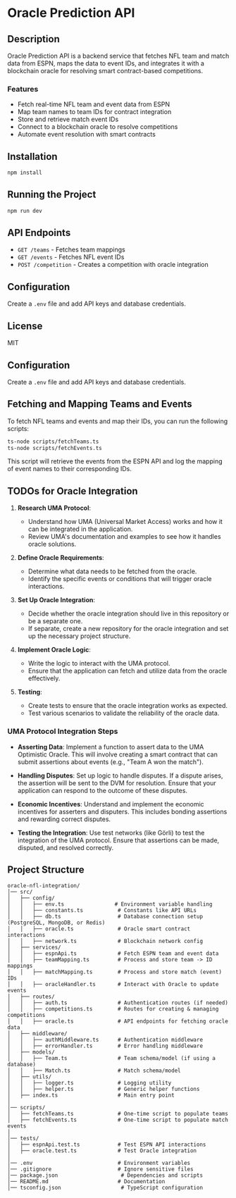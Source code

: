 # Oracle Prediction API

## Description
Oracle Prediction API is a backend service that fetches NFL team and match data from ESPN, maps the data to event IDs, and integrates it with a blockchain oracle for resolving smart contract-based competitions.

### Features
- Fetch real-time NFL team and event data from ESPN
- Map team names to team IDs for contract integration
- Store and retrieve match event IDs
- Connect to a blockchain oracle to resolve competitions
- Automate event resolution with smart contracts

## Installation
```sh
npm install
```

## Running the Project
```sh
npm run dev
```

## API Endpoints
- `GET /teams` - Fetches team mappings
- `GET /events` - Fetches NFL event IDs
- `POST /competition` - Creates a competition with oracle integration

## Configuration
Create a `.env` file and add API keys and database credentials.

## License
MIT

## Configuration
Create a `.env` file and add API keys and database credentials.


## Fetching and Mapping Teams and Events

To fetch NFL teams and events and map their IDs, you can run the following scripts:

```sh
ts-node scripts/fetchTeams.ts
ts-node scripts/fetchEvents.ts
```

This script will retrieve the events from the ESPN API and log the mapping of event names to their corresponding IDs.

## TODOs for Oracle Integration
1. **Research UMA Protocol**:
   - Understand how UMA (Universal Market Access) works and how it can be integrated in the application.
   - Review UMA's documentation and examples to see how it handles oracle solutions.

2. **Define Oracle Requirements**:
   - Determine what data needs to be fetched from the oracle.
   - Identify the specific events or conditions that will trigger oracle interactions.

3. **Set Up Oracle Integration**:
   - Decide whether the oracle integration should live in this repository or be a separate one.
   - If separate, create a new repository for the oracle integration and set up the necessary project structure.

4. **Implement Oracle Logic**:
   - Write the logic to interact with the UMA protocol.
   - Ensure that the application can fetch and utilize data from the oracle effectively.

5. **Testing**:
   - Create tests to ensure that the oracle integration works as expected.
   - Test various scenarios to validate the reliability of the oracle data.

 ### UMA Protocol Integration Steps
- **Asserting Data**: Implement a function to assert data to the UMA Optimistic Oracle. This will involve creating a smart contract that can submit assertions about events (e.g., "Team A won the match").
  
- **Handling Disputes**: Set up logic to handle disputes. If a dispute arises, the assertion will be sent to the DVM for resolution. Ensure that your application can respond to the outcome of these disputes.

- **Economic Incentives**: Understand and implement the economic incentives for asserters and disputers. This includes bonding assertions and rewarding correct disputes.

- **Testing the Integration**: Use test networks (like Görli) to test the integration of the UMA protocol. Ensure that assertions can be made, disputed, and resolved correctly.


## Project Structure
```
oracle-nfl-integration/
│── src/
│   ├── config/
│   │   ├── env.ts                # Environment variable handling
│   │   ├── constants.ts           # Constants like API URLs
│   │   ├── db.ts                  # Database connection setup (PostgreSQL, MongoDB, or Redis)
│   │   ├── oracle.ts              # Oracle smart contract interactions
│   │   ├── network.ts             # Blockchain network config
│   ├── services/
│   │   ├── espnApi.ts             # Fetch ESPN team and event data
│   │   ├── teamMapping.ts         # Process and store team -> ID mappings
│   │   ├── matchMapping.ts        # Process and store match (event) IDs
│   │   ├── oracleHandler.ts       # Interact with Oracle to update events
│   ├── routes/
│   │   ├── auth.ts                # Authentication routes (if needed)
│   │   ├── competitions.ts        # Routes for creating & managing competitions
│   │   ├── oracle.ts              # API endpoints for fetching oracle data
│   ├── middleware/
│   │   ├── authMiddleware.ts      # Authentication middleware
│   │   ├── errorHandler.ts        # Error handling middleware
│   ├── models/
│   │   ├── Team.ts                # Team schema/model (if using a database)
│   │   ├── Match.ts               # Match schema/model
│   ├── utils/
│   │   ├── logger.ts              # Logging utility
│   │   ├── helper.ts              # Generic helper functions
│   ├── index.ts                   # Main entry point
│
│── scripts/
│   ├── fetchTeams.ts              # One-time script to populate teams
│   ├── fetchEvents.ts             # One-time script to populate match events
│
│── tests/
│   ├── espnApi.test.ts            # Test ESPN API interactions
│   ├── oracle.test.ts             # Test Oracle integration
│
│── .env                           # Environment variables
│── .gitignore                     # Ignore sensitive files
│── package.json                    # Dependencies and scripts
│── README.md                      # Documentation
│── tsconfig.json                   # TypeScript configuration
```
